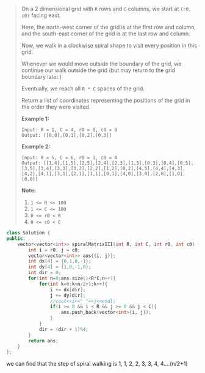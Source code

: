 > On a 2 dimensional grid with `R` rows and `C` columns, we start at `(r0, c0)` facing east.
>
> Here, the north-west corner of the grid is at the first row and column, and the south-east corner of the grid is at the last row and column.
>
> Now, we walk in a clockwise spiral shape to visit every position in this grid. 
>
> Whenever we would move outside the boundary of the grid, we continue our walk outside the grid (but may return to the grid boundary later.) 
>
> Eventually, we reach all `R * C` spaces of the grid.
>
> Return a list of coordinates representing the positions of the grid in the order they were visited.
>
>  
>
> **Example 1:**
>
> ```
> Input: R = 1, C = 4, r0 = 0, c0 = 0
> Output: [[0,0],[0,1],[0,2],[0,3]]
> ```
>
>  
>
> **Example 2:**
>
> ```
> Input: R = 5, C = 6, r0 = 1, c0 = 4
> Output: [[1,4],[1,5],[2,5],[2,4],[2,3],[1,3],[0,3],[0,4],[0,5],[3,5],[3,4],[3,3],[3,2],[2,2],[1,2],[0,2],[4,5],[4,4],[4,3],[4,2],[4,1],[3,1],[2,1],[1,1],[0,1],[4,0],[3,0],[2,0],[1,0],[0,0]]
> ```
>
>  
>
> **Note:**
>
> 1. `1 <= R <= 100`
> 2. `1 <= C <= 100`
> 3. `0 <= r0 < R`
> 4. `0 <= c0 < C`



```cpp
class Solution {
public:
    vector<vector<int>> spiralMatrixIII(int R, int C, int r0, int c0) {
        int i = r0, j = c0;
        vector<vector<int>> ans{{i, j}};
        int dx[4] = {0,1,0,-1};
        int dy[4] = {1,0,-1,0};
        int dir = 0;
        for(int n=0;ans.size()<R*C;n++){
            for(int k=0;k<n/2+1;k++){
                i += dx[dir];
                j += dy[dir];
                //cout<<i<<" "<<j<<endl;
                if(i >= 0 && i < R && j >= 0 && j < C){
                    ans.push_back(vector<int>{i, j});
                }
            }
            dir = (dir + 1)%4;
        }
        return ans;
    }
};
```



we can find that the step of spiral walking is 1, 1, 2, 2, 3, 3, 4, 4....(n/2+1)

